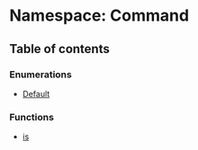 # Namespace: Command

## Table of contents

### Enumerations

* [Default](/en/auto-docs/fixed-layout-editor/enums/Command.Default.md)

### Functions

* [is](/en/auto-docs/fixed-layout-editor/functions/Command.is.md)
